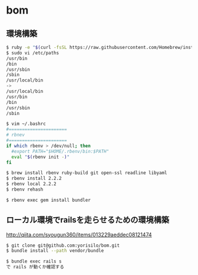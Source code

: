 # bom

## 環境構築

```sh
$ ruby -e "$(curl -fsSL https://raw.githubusercontent.com/Homebrew/install/master/install)"
$ sudo vi /etc/paths
/usr/bin
/bin
/usr/sbin
/sbin
/usr/local/bin
->
/usr/local/bin
/usr/bin
/bin
/usr/sbin
/sbin

$ vim ~/.bashrc
#======================
# rbnev
#======================
if which rbenv > /dev/null; then
  #export PATH="$HOME/.rbenv/bin:$PATH"
  eval "$(rbenv init -)"
fi

$ brew install rbenv ruby-build git open-ssl readline libyaml
$ rbenv install 2.2.2
$ rbenv local 2.2.2
$ rbenv rehash

$ rbenv exec gem install bundler
```

## ローカル環境でrailsを走らせるための環境構築

http://qiita.com/syougun360/items/013229aeddec08121474

```sh
$ git clone git@github.com:yorisilo/bom.git
$ bundle install --path vendor/bundle

$ bundle exec rails s
で rails が動くか確認する
```
